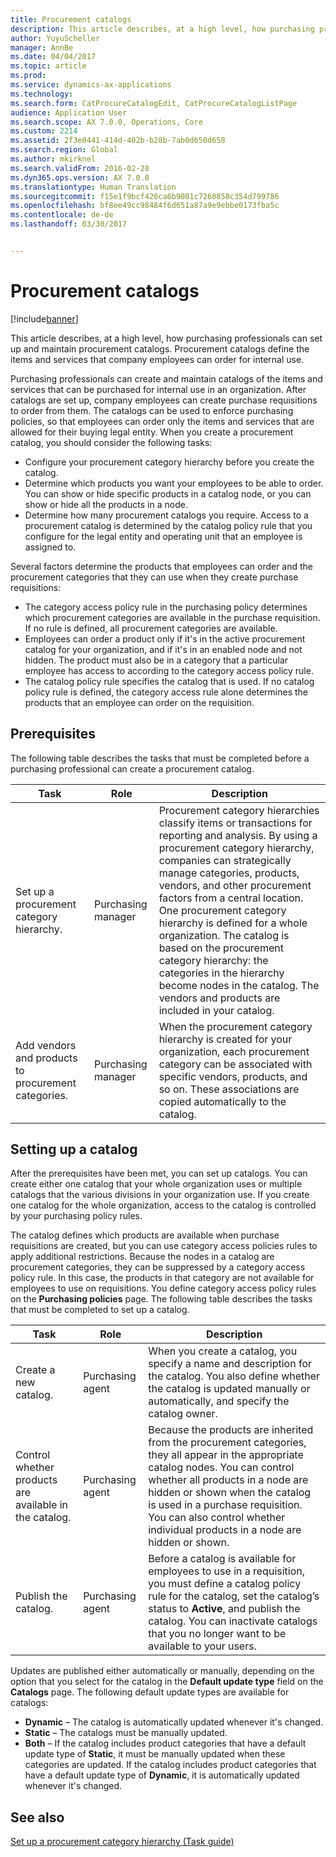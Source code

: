 ```yaml
---
title: Procurement catalogs
description: This article describes, at a high level, how purchasing professionals can set up and maintain procurement catalogs. Procurement catalogs define the items and services that company employees can order for internal use.
author: YuyuScheller
manager: AnnBe
ms.date: 04/04/2017
ms.topic: article
ms.prod: 
ms.service: dynamics-ax-applications
ms.technology: 
ms.search.form: CatProcureCatalogEdit, CatProcureCatalogListPage
audience: Application User
ms.search.scope: AX 7.0.0, Operations, Core
ms.custom: 2214
ms.assetid: 2f3e0441-414d-402b-b28b-7ab0d650d658
ms.search.region: Global
ms.author: mkirknel
ms.search.validFrom: 2016-02-28
ms.dyn365.ops.version: AX 7.0.0
ms.translationtype: Human Translation
ms.sourcegitcommit: f15e1f9bcf426ca6b9081c7260858c354d799786
ms.openlocfilehash: bf8ee49cc98484f6d651a87a9e9ebbe0173fba5c
ms.contentlocale: de-de
ms.lasthandoff: 03/30/2017


---
```


# <a name="procurement-catalogs"></a>Procurement catalogs

[!include[banner](../includes/banner.md)]


This article describes, at a high level, how purchasing professionals can set up and maintain procurement catalogs. Procurement catalogs define the items and services that company employees can order for internal use.

Purchasing professionals can create and maintain catalogs of the items and services that can be purchased for internal use in an organization. After catalogs are set up, company employees can create purchase requisitions to order from them. The catalogs can be used to enforce purchasing policies, so that employees can order only the items and services that are allowed for their buying legal entity. When you create a procurement catalog, you should consider the following tasks:

-   Configure your procurement category hierarchy before you create the catalog.
-   Determine which products you want your employees to be able to order. You can show or hide specific products in a catalog node, or you can show or hide all the products in a node.
-   Determine how many procurement catalogs you require. Access to a procurement catalog is determined by the catalog policy rule that you configure for the legal entity and operating unit that an employee is assigned to.

Several factors determine the products that employees can order and the procurement categories that they can use when they create purchase requisitions:

-   The category access policy rule in the purchasing policy determines which procurement categories are available in the purchase requisition. If no rule is defined, all procurement categories are available.
-   Employees can order a product only if it's in the active procurement catalog for your organization, and if it's in an enabled node and not hidden. The product must also be in a category that a particular employee has access to according to the category access policy rule.
-   The catalog policy rule specifies the catalog that is used. If no catalog policy rule is defined, the category access rule alone determines the products that an employee can order on the requisition.

## <a name="prerequisites"></a>Prerequisites
The following table describes the tasks that must be completed before a purchasing professional can create a procurement catalog.

| Task                                                | Role               | Description                                                                                                                                                                                                                                                                                                                                                                                                                                                                                                             |
|-----------------------------------------------------|--------------------|-------------------------------------------------------------------------------------------------------------------------------------------------------------------------------------------------------------------------------------------------------------------------------------------------------------------------------------------------------------------------------------------------------------------------------------------------------------------------------------------------------------------------|
| Set up a procurement category hierarchy.            | Purchasing manager | Procurement category hierarchies classify items or transactions for reporting and analysis. By using a procurement category hierarchy, companies can strategically manage categories, products, vendors, and other procurement factors from a central location. One procurement category hierarchy is defined for a whole organization. The catalog is based on the procurement category hierarchy: the categories in the hierarchy become nodes in the catalog. The vendors and products are included in your catalog. |
| Add vendors and products to procurement categories. | Purchasing manager | When the procurement category hierarchy is created for your organization, each procurement category can be associated with specific vendors, products, and so on. These associations are copied automatically to the catalog.                                                                                                                                                                                                                                                                                           |

## <a name="setting-up-a-catalog"></a>Setting up a catalog
After the prerequisites have been met, you can set up catalogs. You can create either one catalog that your whole organization uses or multiple catalogs that the various divisions in your organization use. If you create one catalog for the whole organization, access to the catalog is controlled by your purchasing policy rules.  

The catalog defines which products are available when purchase requisitions are created, but you can use category access policies rules to apply additional restrictions. Because the nodes in a catalog are procurement categories, they can be suppressed by a category access policy rule. In this case, the products in that category are not available for employees to use on requisitions. You define category access policy rules on the **Purchasing policies** page. The following table describes the tasks that must be completed to set up a catalog.

| Task                                                   | Role             | Description                                                                                                                                                                                                                                                                                                                  |
|--------------------------------------------------------|------------------|------------------------------------------------------------------------------------------------------------------------------------------------------------------------------------------------------------------------------------------------------------------------------------------------------------------------------|
| Create a new catalog.                                  | Purchasing agent | When you create a catalog, you specify a name and description for the catalog. You also define whether the catalog is updated manually or automatically, and specify the catalog owner.                                                                                                                                      |
| Control whether products are available in the catalog. | Purchasing agent | Because the products are inherited from the procurement categories, they all appear in the appropriate catalog nodes. You can control whether all products in a node are hidden or shown when the catalog is used in a purchase requisition. You can also control whether individual products in a node are hidden or shown. |
| Publish the catalog.                                   | Purchasing agent | Before a catalog is available for employees to use in a requisition, you must define a catalog policy rule for the catalog, set the catalog’s status to **Active**, and publish the catalog. You can inactivate catalogs that you no longer want to be available to your users.                                              |

Updates are published either automatically or manually, depending on the option that you select for the catalog in the **Default update type** field on the **Catalogs** page. The following default update types are available for catalogs:

-   **Dynamic** – The catalog is automatically updated whenever it's changed.
-   **Static** – The catalogs must be manually updated.
-   **Both** – If the catalog includes product categories that have a default update type of **Static**, it must be manually updated when these categories are updated. If the catalog includes product categories that have a default update type of **Dynamic**, it is automatically updated whenever it's changed.


<a name="see-also"></a>See also
--------

[Set up a procurement category hierarchy (Task guide)](http://ax.help.dynamics.com/en/wiki/set-up-a-procurement-category-hierarchy/)




